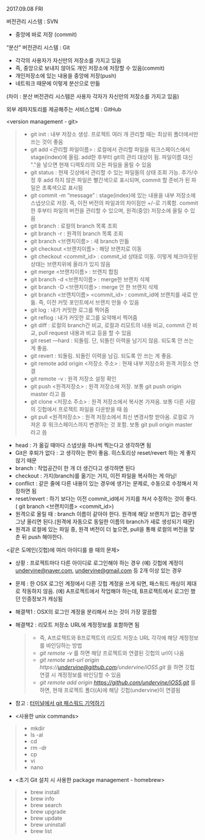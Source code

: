 2017.09.08 FRI

버전관리 시스템 : SVN
- 중앙에 바로 저장 (commit)

“분산” 버전관리 시스템 : Git
- 각각의 사용자가 자신만의 저장소를 가지고 있음
- 즉, 중앙으로 보내지 않아도 개인 저장소에 저장할 수 있음(commit)
- 개인저장소에 있는 내용을 중앙에 저장(push)
- 네트워크 때문에 이렇게 분산으로 만듦

(차이 : 분산 버전관리 시스템은 사용자 각자가 자신만의 저장소를 가지고 있음)

외부 레파지토리를 제공해주는 서비스업체 : GitHub

<version management - git>
>- git init : 내부 저장소 생성. 프로젝트 여러 개 관리할 때는 최상위 폴더에서만 쓰는 것이 좋음
>- git add <관리할 파일이름> : 로컬에서 관리할 파일을 워크스페이스에서 stage(index)에 올림. add한 후부터 git의 관리 대상이 됨. 파일이름 대신 "."을 넣으면 현재 디렉토리의 모든 파일을 올릴 수 있음
>- git status : 현재 깃상에서 관리할 수 있는 파일들의 상태 조회 가능. 추가/수정 후 add 하지 않은 파일은 빨간색으로 표시되며, commit 할 준비가 된 파일은 초록색으로 표시됨
>- git commit -m “message” : stage(index)에 있는 내용을 내부 저장소에 스냅샷으로 저장. 즉, 이전 버전의 파일과의 차이점만 +/-로 기록함. commit한 후부터 파일의 버전을 관리할 수 있으며, 원격(중앙) 저장소에 올릴 수 있음
>- git branch : 로컬의 branch 목록 조회
>- git branch -r : 원격의 branch 목록 조회
>- git branch <브랜치이름> : 새 branch 만듦
>- git checkout <브랜치이름> : 해당 브랜치로 이동
>- git checkout <commit_id> : commit_id 상태로 이동. 이렇게 체크아웃된 상태는 브랜치위에 올라가 있지 않음
>- git merge <브랜치이름> : 브랜치 합침
>- git branch -d <브랜치이름> : merge한 브랜치 삭제
>- git branch -D <브랜치이름> : merge 안 한 브랜치 삭제
>- git branch <브랜치이름> <commit_id> : commit_id에 브랜치를 새로 만듦. 즉, 이전 커밋 포인트에서 브랜치 만들 수 있음 
>- git log : 내가 커밋한 로그를 찍어줌
>- git reflog : 내가 커밋한 로그를 요약해서 찍어줌
>- git diff : 로컬의 branch간 비교, 로컬과 리모트의 내용 비교, commit 간 비교, pull request 내용과 비교 등을 할 수 있음
>- git reset <id> —hard : 되돌림. 단, 되돌린 이력을 남기지 않음. 되도록 안 쓰는 게 좋음.
>- git revert <id> : 되돌림. 되돌린 이력을 남김. 되도록 안 쓰는 게 좋음.
>- git remote add origin <저장소 주소> : 현재 내부 저장소와 원격 저장소 연결
>- git remote -v : 원격 저장소 설정 확인
>- git push <원격저장소> <branch> : 원격 저장소에 저장. 보통 git push origin master 라고 씀
>- git clone <저장소 주소> : 원격 저장소에서 복사본 가져옴. 보통 다른 사람의 깃헙에서 프로젝트 파일을 다운받을 때 씀
>- git pull <원격저장소> <branch> : 원격 저장소에서 최신 변경사항 받아옴. 로컬로 가져온 후 워크스페이스까지 변경하는 것 포함. 보통 git pull origin master 라고 씀

* head : 가 옮길 때마다 스냅샷을 하나씩 찍는다고 생각하면 됨
* Git은 후퇴가 없다 : 고 생각하는 편이 좋음. 히스토리상 reset/revert 하는 게 좋지 않기 때문
* branch : 작업공간이 한 개 더 생긴다고 생각하면 된다
* checkout : 가지(branch)를 옮기는 거지, 이전 파일을 복사하는 게 아님!
* conflict : 같은 줄에 다른 내용이 있는 경우에 생기는 문제로, 수동으로 수정해서 저장하면 됨
* reset/revert : 하기 보다는 이전 commit_id에서 가지를 쳐서 수정하는 것이 좋다. ( git branch <브랜치이름> <commit_id>)
* 원격으로 올릴 때 : branch 이름이 같아야 한다. 원격에 해당 브랜치가 없는 경우엔 그냥 올리면 된다.(원격에 자동으로 동일한 이름의 branch가 새로 생성되기 때문)
* 원격과 로컬에 있는 파일 중, 원격 버전이 더 높으면, pull을 통해 로컬의 버전을 맞춘 뒤 push 해야한다.


<같은 도메인(깃헙)에 여러 아이디를 쓸 때의 문제>
- 상황 : 프로젝트마다 다른 아이디로 로그인해야 하는 경우 (예) 깃헙에 계정이 undervine@naver.com, undervine@gmail.com 등 2개 이상 있는 경우
- 문제 : 한 OSX 로그인 계정에서 다른 깃헙 계정을 쓰게 되면, 패스워드 캐싱이 제대로 작동하지 않음. (예) A프로젝트에서 작업해야 하는데, B프로젝트에서 로그인 했던 인증정보가 캐싱됨
- 해결책1 : OSX의 로그인 계정을 분리해서 쓰는 것이 가장 깔끔함
- 해결책2 : 리모트 저장소 URL에 계정정보를 포함하면 됨
    >- 즉, A프로젝트와 B프로젝트의 리모트 저장소 URL 각각에 해당 계정정보를 바인딩하는 방법
    >- _git remote -v_ 를 하면 해당 프로젝트와 연결된 깃헙의 url이 나옴
    >- _git remote set-url origin https://undervine@github.com/undervine/iOS5.git_ 을 하면 깃헙 연결 시 계정정보를 바인딩할 수 있음
    >- _git remote add origin https://github.com/undervine/iOS5.git_ 를 하면, 현재 프로젝트 폴더(A)에 해당 깃헙(undervine)이 연결됨

- 참고 : [터미널에서 git 패스워드 기억하기](https://medium.com/happyprogrammer-in-jeju/mac-os-x-터미널에서-git-패스워드-기억하기-5675d58a60cd)


+ <사용한 unix commands>
>- mkdir
>- ls -al
>- cd
>- rm -dr
>- cp
>- vi
>- nano

+ <초기 Git 설치 시 사용한 package management - homebrew>
>- brew install <package>
>- brew info <package>
>- brew search
>- brew upgrade <package>
>- brew update
>- brew uninstall
>- brew list
